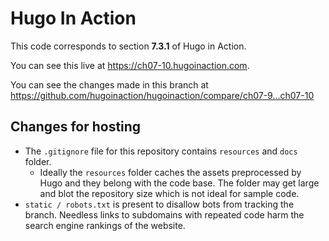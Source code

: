 Hugo In Action
===============

This code corresponds to section **7.3.1** of Hugo in Action.

You can see this live at https://ch07-10.hugoinaction.com.

You can see the changes made in this branch at https://github.com/hugoinaction/hugoinaction/compare/ch07-9...ch07-10

Changes for hosting
--------------------

* The `.gitignore` file for this repository contains `resources` and `docs` folder.
  * Ideally the `resources` folder caches the assets preprocessed by Hugo and they belong with the code base. The folder may get large and blot the repository size which is not ideal for sample code.
* `static / robots.txt` is present to disallow bots from tracking the branch. Needless links to subdomains with repeated code harm the search engine rankings of the website.

